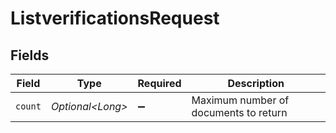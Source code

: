# ListverificationsRequest


## Fields

| Field                                 | Type                                  | Required                              | Description                           |
| ------------------------------------- | ------------------------------------- | ------------------------------------- | ------------------------------------- |
| `count`                               | *Optional\<Long>*                     | :heavy_minus_sign:                    | Maximum number of documents to return |